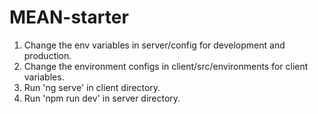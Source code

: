 # MEAN-starter
1. Change the env variables in server/config for development and production.
2. Change the environment configs in client/src/environments for client variables.
3. Run 'ng serve' in client directory.
4. Run 'npm run dev' in server directory.
